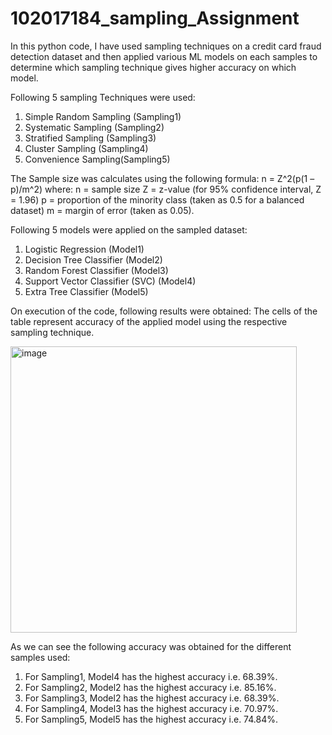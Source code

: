 # 102017184_sampling_Assignment
In this python code, I have used sampling techniques on a credit card fraud detection dataset and then applied various ML models on each samples to determine which sampling technique gives higher accuracy on which model.

Following 5 sampling Techniques were used:

1) Simple Random Sampling (Sampling1)
2) Systematic Sampling (Sampling2)
3) Stratified Sampling (Sampling3)
4) Cluster Sampling (Sampling4)
5) Convenience Sampling(Sampling5)

The Sample size was calculates using the following formula: n = Z^2(p(1 – p)/m^2) where: n = sample size Z = z-value (for 95% confidence interval, Z = 1.96) p = proportion of the minority class (taken as 0.5 for a balanced dataset) m = margin of error (taken as 0.05).

Following 5 models were applied on the sampled dataset:

1) Logistic Regression (Model1)
2) Decision Tree Classifier (Model2)
3) Random Forest Classifier (Model3)
4) Support Vector Classifier (SVC) (Model4)
5) Extra Tree Classifier (Model5)

On execution of the code, following results were obtained: The cells of the table represent accuracy of the applied model using the respective sampling technique.


<img width="458" alt="image" src="https://user-images.githubusercontent.com/79622989/219969898-1c2f33a9-0c41-4424-93db-b481d15211a5.png">

As we can see the following accuracy was obtained for the different samples used:

1) For Sampling1, Model4 has the highest accuracy i.e. 68.39%.
2) For Sampling2, Model2 has the highest accuracy i.e. 85.16%.
3) For Sampling3, Model2 has the highest accuracy i.e. 68.39%.
4) For Sampling4, Model3 has the highest accuracy i.e. 70.97%.
5) For Sampling5, Model5 has the highest accuracy i.e. 74.84%.

